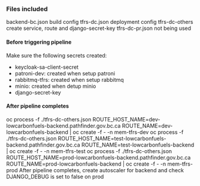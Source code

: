 ### Files included

backend-bc.json build config
tfrs-dc.json deployment config
tfrs-dc-others create service, route and django-secret-key
tfrs-dc-pr.json not being used

#### Before triggering pipeline

Make sure the following secrets created:
* keycloak-sa-client-secret
* patroni-dev: created when setup patroni
* rabbitmq-tfrs: created when setup rabbitmq
* minio: created when detup minio
* django-secret-key

#### After pipeline completes

oc process -f ./tfrs-dc-others.json ROUTE_HOST_NAME=dev-lowcarbonfuels-backend.pathfinder.gov.bc.ca ROUTE_NAME=dev-lowcarbonfuels-backend | oc create -f - -n mem-tfrs-dev
oc process -f ./tfrs-dc-others.json ROUTE_HOST_NAME=test-lowcarbonfuels-backend.pathfinder.gov.bc.ca ROUTE_NAME=test-lowcarbonfuels-backend | oc create -f - -n mem-tfrs-test
oc process -f ./tfrs-dc-others.json ROUTE_HOST_NAME=prod-lowcarbonfuels-backend.pathfinder.gov.bc.ca ROUTE_NAME=prod-lowcarbonfuels-backend | oc create -f - -n mem-tfrs-prod
After pipeline completes, create autoscaler for backend and check DJANGO_DEBUG is set to false on prod
